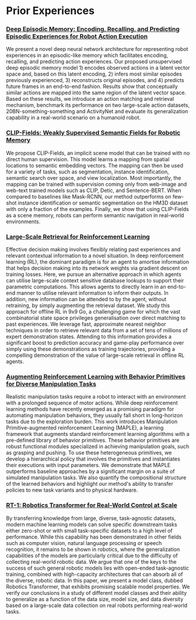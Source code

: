 # Prior Experiences

### [Deep Episodic Memory: Encoding, Recalling, and Predicting Episodic Experiences for Robot Action Execution](http://arxiv.org/abs/1801.04134)

We present a novel deep neural network architecture for representing robot experiences in an episodic-like memory which facilitates encoding, recalling, and predicting action experiences. Our proposed unsupervised deep episodic memory model 1) encodes observed actions in a latent vector space and, based on this latent encoding, 2) infers most similar episodes previously experienced, 3) reconstructs original episodes, and 4) predicts future frames in an end-to-end fashion. Results show that conceptually similar actions are mapped into the same region of the latent vector space. Based on these results, we introduce an action matching and retrieval mechanism, benchmark its performance on two large-scale action datasets, 20BN-something-something and ActivityNet and evaluate its generalization capability in a real-world scenario on a humanoid robot.

### [CLIP-Fields: Weakly Supervised Semantic Fields for Robotic Memory](https://arxiv.org/abs/2210.05663)

We propose CLIP-Fields, an implicit scene model that can be trained with no direct human supervision. This model learns a mapping from spatial locations to semantic embedding vectors. The mapping can then be used for a variety of tasks, such as segmentation, instance identification, semantic search over space, and view localization. Most importantly, the mapping can be trained with supervision coming only from web-image and web-text trained models such as CLIP, Detic, and Sentence-BERT. When compared to baselines like Mask-RCNN, our method outperforms on few-shot instance identification or semantic segmentation on the HM3D dataset with only a fraction of the examples. Finally, we show that using CLIP-Fields as a scene memory, robots can perform semantic navigation in real-world environments.

### [Large-Scale Retrieval for Reinforcement Learning](https://arxiv.org/abs/2206.05314)

Effective decision making involves flexibly relating past experiences and relevant contextual information to a novel situation. In deep reinforcement learning (RL), the dominant paradigm is for an agent to amortise information that helps decision making into its network weights via gradient descent on training losses. Here, we pursue an alternative approach in which agents can utilise large-scale context sensitive database lookups to support their parametric computations. This allows agents to directly learn in an end-to-end manner to utilise relevant information to inform their outputs. In addition, new information can be attended to by the agent, without retraining, by simply augmenting the retrieval dataset. We study this approach for offline RL in 9x9 Go, a challenging game for which the vast combinatorial state space privileges generalisation over direct matching to past experiences. We leverage fast, approximate nearest neighbor techniques in order to retrieve relevant data from a set of tens of millions of expert demonstration states. Attending to this information provides a significant boost to prediction accuracy and game-play performance over simply using these demonstrations as training trajectories, providing a compelling demonstration of the value of large-scale retrieval in offline RL agents.

### [Augmenting Reinforcement Learning with Behavior Primitives for Diverse Manipulation Tasks](https://arxiv.org/abs/2110.03655)

Realistic manipulation tasks require a robot to interact with an environment with a prolonged sequence of motor actions. While deep reinforcement learning methods have recently emerged as a promising paradigm for automating manipulation behaviors, they usually fall short in long-horizon tasks due to the exploration burden. This work introduces Manipulation Primitive-augmented reinforcement Learning (MAPLE), a learning framework that augments standard reinforcement learning algorithms with a pre-defined library of behavior primitives. These behavior primitives are robust functional modules specialized in achieving manipulation goals, such as grasping and pushing. To use these heterogeneous primitives, we develop a hierarchical policy that involves the primitives and instantiates their executions with input parameters. We demonstrate that MAPLE outperforms baseline approaches by a significant margin on a suite of simulated manipulation tasks. We also quantify the compositional structure of the learned behaviors and highlight our method's ability to transfer policies to new task variants and to physical hardware.

### [RT-1: Robotics Transformer for Real-World Control at Scale](https://arxiv.org/abs/2212.06817)

By transferring knowledge from large, diverse, task-agnostic datasets, modern machine learning models can solve specific downstream tasks either zero-shot or with small task-specific datasets to a high level of performance. While this capability has been demonstrated in other fields such as computer vision, natural language processing or speech recognition, it remains to be shown in robotics, where the generalization capabilities of the models are particularly critical due to the difficulty of collecting real-world robotic data. We argue that one of the keys to the success of such general robotic models lies with open-ended task-agnostic training, combined with high-capacity architectures that can absorb all of the diverse, robotic data. In this paper, we present a model class, dubbed Robotics Transformer, that exhibits promising scalable model properties. We verify our conclusions in a study of different model classes and their ability to generalize as a function of the data size, model size, and data diversity based on a large-scale data collection on real robots performing real-world tasks.
